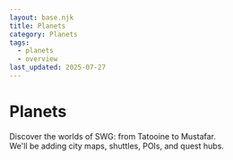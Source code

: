 ```yaml
---
layout: base.njk
title: Planets
category: Planets
tags:
  - planets
  - overview
last_updated: 2025-07-27
---
```


# Planets

Discover the worlds of SWG: from Tatooine to Mustafar.  
We'll be adding city maps, shuttles, POIs, and quest hubs.

